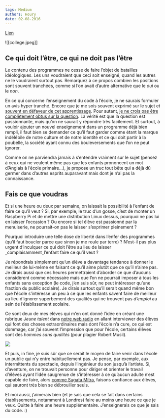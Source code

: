 ```yaml
---
tags: Medium
authors: Houry
date: 02-08-2016
---
```


[Lien](https://medium.com/@yannhoury/quenseigner-à-l-école-592faa7d70f8)

![[college.jpeg]]

## Ce qui doit l’être, ce qui ne doit pas l’être
Le contenu des programmes ne cesse de faire l’objet de batailles idéologiques. Les uns voudraient que ceci soit enseigné, quand les autres ne le voudraient surtout pas. Remarquez à ce propos combien les positions sont souvent tranchées, comme si l’on avait d’autre alternative que le _oui_ ou le _non_.

En ce qui concerne l’enseignement du code à l’école, je ne saurais formuler un avis hyper tranché. Encore que je me sois souvent exprimé sur le sujet et [souvent en défaveur de cet apprentissage](http://www.ralentirtravaux.com/le_blog/?p=2491). Pour autant, [je ne crois pas être complètement obtus sur la question](http://www.ralentirtravaux.com/le_blog/?p=2939). La vérité est que la question est passionnante, mais qu’on ne saurait y répondre très facilement. Et surtout, à vouloir ajouter un nouvel enseignement dans un programme déjà bien rempli, il faut bien se demander ce qu’il faut garder comme étant la marque indélébile de notre culture et de notre identité et ce qui doit partir à la poubelle, la société ayant connu des bouleversements que l’on ne peut ignorer.

Comme on ne parviendra jamais à s’entendre vraiment sur le sujet (pensez à ceux qui ne veulent même pas que les enfants prononcent un mot d’Anglais à l’école primaire…), je propose un truc tout bête qui a déjà dû germer dans d’autres esprits auparavant mais dont je n’ai pas la connaissance.

## Fais ce que voudras
Et si une heure ou deux par semaine, on laissait la possibilité à l’enfant de faire ce qu’il veut ? Si, par exemple, le truc d’un gosse, c’est de monter un Raspberry Pi et de mettre une distribution Linux dessus, pourquoi ne pas lui en laisser l’occasion ? Ou encore si tel élève est passionné par la menuiserie, ne pourrait-on pas le laisser s’exprimer pleinement ?

Pourquoi introduire une telle dose de liberté dans l’enfer des programmes (qu’il faut boucler parce que sinon je me roule par terre) ? N’est-il pas plus urgent d’inculquer ce qui doit l’être au lieu de laisser _complaisamment_l’enfant faire ce qu’il veut ?

Je répondrais simplement qu’un élève a davantage tendance à donner le meilleur de lui-même en faisant ce qu’il aime plutôt que ce qu’il n’aime pas. Je dirais aussi que ces heures permettraient d’aborder ce que d’aucuns considèrent comme nécessaire mais que l’on ne pourrait imposer à tous les enfants sans exception (le code, j’en suis sûr, ne peut intéresser qu’une fraction du public scolaire). Je dirais surtout qu’il serait quand même bon que l’école s’intéresse un peu à ce que les enfants savent faire de meilleur au lieu d’ignorer superbement des qualités qui ne trouvent pas _d’emploi_ au sein de l’établissement scolaire.

Ce sont deux de mes élèves qui m’en ont donné l’idée en créant une rubrique _Jeune talent_ dans [notre web radio](https://soundcloud.com/user-676768365/emission-du-11052016) en allant interviewer des élèves qui font des choses extraordinaires mais dont l’école n’a cure, ce qui est dommage, car j’ai souvent l’impression que pour l’école, certains élèves sont des _hommes sans qualités_ (pour plagier Robert Musil).

![](https://miro.medium.com/max/1400/1*tH3A6P6FMYtd2O63EY-c5g.jpeg)

Et puis, in fine, je suis sûr que ce serait le moyen de faire venir dans l’école un public qui n’y entre habituellement pas. Je pense, par exemple, aux intermittents du spectacle, depuis l’ingénieur du son jusqu’à l’artiste. Si, d’aventure, on ne trouvait personne pour diriger et orienter le travail d’élèves ayant l’idée saugrenue de s’intéresser à ce qu’aucun adulte n’est capable de faire, alors [comme Sugata Mitra](https://www.ted.com/talks/sugata_mitra_shows_how_kids_teach_themselves), faisons confiance aux élèves, qui sauront très bien se débrouiller seuls.

Et moi aussi, j’aimerais bien (et je sais que cela se fait dans certains établissements, notamment à Londres) faire au moins une heure ce que je veux. Quitte à faire une heure supplémentaire. J’enseignerais ce que je sais du code. :)